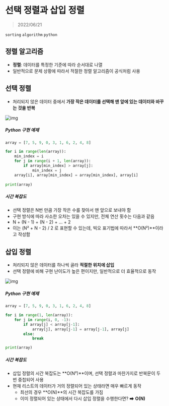 # 선택 정렬과 삽입 정렬

> 2022/06/21

`sorting` `algorithm` `python`



## 정렬 알고리즘

- **정렬**: 데이터를 특정한 기준에 따라 순서대로 나열
- 일반적으로 문제 상황에 따라서 적절한 정렬 알고리즘이 공식처럼 사용



## 선택 정렬

- 처리되지 않은 데이터 중에서 **가장 작은 데이터를 선택해 맨 앞에 있는 데이터와 바꾸는 것을 반복**



![img](https://velog.velcdn.com/images%2Fdongchyeon%2Fpost%2F4bbd7459-04bb-4c39-b9e9-2bbf03d3b271%2F%EC%84%A0%ED%83%9D%EC%A0%95%EB%A0%AC%20%EC%84%A4%EB%AA%851.png)

##### Python 구현 예제

```python
array = [7, 5, 9, 0, 3, 1, 6, 2, 4, 8]

for i in range(len(array)):
    min_index = i 
    for j in range(i + 1, len(array)):
        if array[min_index] > array[j]:
            min_index = j
    array[i], array[min_index] = array[min_index], array[i]
    
print(array)
```



##### 시간 복잡도

- 선택 정렬은 N번 만큼 가장 작은 수를 찾아서 맨 앞으로 보내야 함
- 구현 방식에 따라 사소한 오차는 있을 수 있지만, 전체 연산 횟수는 다음과 같음
- N + (N - 1) + (N - 2) + ... + 2
- 이는 (N² + N - 2) / 2 로 표현할 수 있는데, 빅오 표기법에 따라서 **O(N²)**이라고 작성함



## 삽입 정렬

- 처리되지 않은 데이터를 하나씩 골라 **적절한 위치에 삽입**
- 선택 정렬에 비해 구현 난이도가 높은 편이지만, 일반적으로 더 효율적으로 동작



![img](https://velog.velcdn.com/images%2Fdongchyeon%2Fpost%2F8a635e87-199f-4bd9-8e64-47b04908120d%2F%EC%82%BD%EC%9E%85%20%EC%A0%95%EB%A0%AC%20%EC%84%A4%EB%AA%851.png)

##### Python 구현 예제

```python
array = [7, 5, 9, 0, 3, 1, 6, 2, 4, 8]

for i in range(1, len(array)):
    for j in range(i, 0, -1):
        if array[j] < array[j-1]:
            array[j], array[j-1] = array[j-1], array[j]
        else:
            break

print(array)
```



##### 시간 복잡도

- 삽입 정렬의 시간 복잡도는 **O(N²)**이며, 선택 정렬과 마찬가지로 반복문이 두 번 중첩되어 사용
- 현재 리스트의 데이터가 거의 정렬되어 있는 상태라면 매우 빠르게 동작
  - 최선의 경우 **O(N)**의 시간 복잡도를 가짐
  - 이미 정렬되어 있는 상태에서 다시 삽입 정렬을 수행한다면? ➡ **O(N)**